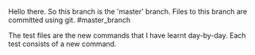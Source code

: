 Hello there. So this branch is the 'master' branch. Files to this branch are committed using git.
#master_branch

The test files are the new commands that I have learnt day-by-day.
Each test consists of a new command.
